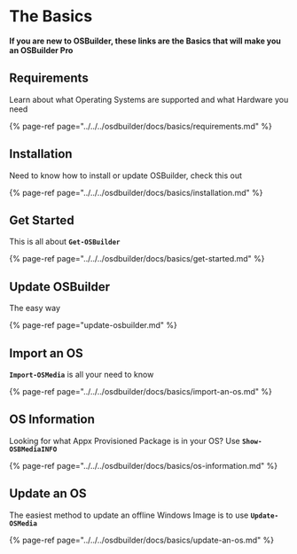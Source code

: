 # The Basics

**If you are new to OSBuilder, these links are the Basics that will make you an OSBuilder Pro**

## Requirements

Learn about what Operating Systems are supported and what Hardware you need

{% page-ref page="../../../osdbuilder/docs/basics/requirements.md" %}

## Installation

Need to know how to install or update OSBuilder, check this out

{% page-ref page="../../../osdbuilder/docs/basics/installation.md" %}

## Get Started

This is all about **`Get-OSBuilder`**

{% page-ref page="../../../osdbuilder/docs/basics/get-started.md" %}

## Update OSBuilder

The easy way

{% page-ref page="update-osbuilder.md" %}

## Import an OS

**`Import-OSMedia`** is all your need to know

{% page-ref page="../../../osdbuilder/docs/basics/import-an-os.md" %}

## OS Information

Looking for what Appx Provisioned Package is in your OS?  Use **`Show-OSBMediaINFO`**

{% page-ref page="../../../osdbuilder/docs/basics/os-information.md" %}

## Update an OS

The easiest method to update an offline Windows Image is to use **`Update-OSMedia`**

{% page-ref page="../../../osdbuilder/docs/basics/update-an-os.md" %}

